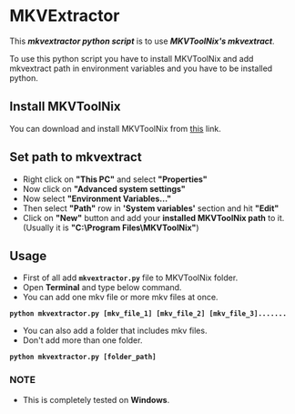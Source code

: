 # **MKVExtractor**

This ***mkvextractor python script*** is to use ***MKVToolNix's mkvextract***.

To use this python script you have to install MKVToolNix and add mkvextract path in environment variables and you have to be installed python.

## **Install MKVToolNix**

You can download and install MKVToolNix from [this](https://www.fosshub.com/MKVToolNix.html) link.

## **Set path to mkvextract**

- Right click on **"This PC"** and select **"Properties"**
- Now click on **"Advanced system settings"**
- Now select **"Environment Variables..."**
- Then select **"Path"** row in **'System variables'** section and hit **"Edit"**
- Click on **"New"** button and add your **installed MKVToolNix path** to it. (Usually it is **"C:\Program Files\MKVToolNix"**)


## **Usage**

- First of all add **`mkvextractor.py`** file to MKVToolNix folder.
- Open **Terminal** and type below command.
- You can add one mkv file or more mkv files at once.

**`python mkvextractor.py [mkv_file_1] [mkv_file_2] [mkv_file_3].......`**

- You can also add a folder that includes mkv files.
- Don't add more than one folder.

**`python mkvextractor.py [folder_path]`**

### **NOTE**
- This is completely tested on **Windows**.
